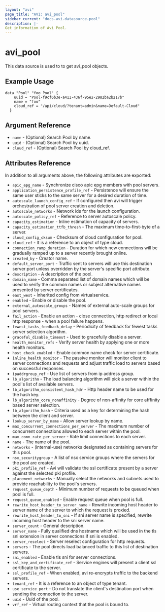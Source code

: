 ```yaml
---
layout: "avi"
page_title: "AVI: avi_pool"
sidebar_current: "docs-avi-datasource-pool"
description: |-
Get information of Avi Pool.
---
```


# avi_pool

This data source is used to to get avi_pool objects.

## Example Usage

```hcl
data "Pool" "foo_Pool" {
    uuid = "Pool-f9cf6b3e-a411-436f-95e2-2982ba2b217b"
    name = "foo"
    cloud_ref = "/api/cloud/?tenant=admin&name=Default-Cloud"
  }
```

## Argument Reference

* `name` - (Optional) Search Pool by name.
* `uuid` - (Optional) Search Pool by uuid.
* `cloud_ref` - (Optional) Search Pool by cloud_ref.
  
## Attributes Reference

In addition to all arguments above, the following attributes are exported:

* `apic_epg_name` - Synchronize cisco apic epg members with pool servers.
* `application_persistence_profile_ref` - Persistence will ensure the same user sticks to the same server for a desired duration of time.
* `autoscale_launch_config_ref` - If configured then avi will trigger orchestration of pool server creation and deletion.
* `autoscale_networks` - Network ids for the launch configuration.
* `autoscale_policy_ref` - Reference to server autoscale policy.
* `capacity_estimation` - Inline estimation of capacity of servers.
* `capacity_estimation_ttfb_thresh` - The maximum time-to-first-byte of a server.
* `cloud_config_cksum` - Checksum of cloud configuration for pool.
* `cloud_ref` - It is a reference to an object of type cloud.
* `connection_ramp_duration` - Duration for which new connections will be gradually ramped up to a server recently brought online.
* `created_by` - Creator name.
* `default_server_port` - Traffic sent to servers will use this destination server port unless overridden by the server's specific port attribute.
* `description` - A description of the pool.
* `domain_name` - Comma separated list of domain names which will be used to verify the common names or subject alternative names presented by server certificates.
* `east_west` - Inherited config from virtualservice.
* `enabled` - Enable or disable the pool.
* `external_autoscale_groups` - Names of external auto-scale groups for pool servers.
* `fail_action` - Enable an action - close connection, http redirect or local http response - when a pool failure happens.
* `fewest_tasks_feedback_delay` - Periodicity of feedback for fewest tasks server selection algorithm.
* `graceful_disable_timeout` - Used to gracefully disable a server.
* `health_monitor_refs` - Verify server health by applying one or more health monitors.
* `host_check_enabled` - Enable common name check for server certificate.
* `inline_health_monitor` - The passive monitor will monitor client to server connections and requests and adjust traffic load to servers based on successful responses.
* `ipaddrgroup_ref` - Use list of servers from ip address group.
* `lb_algorithm` - The load balancing algorithm will pick a server within the pool's list of available servers.
* `lb_algorithm_consistent_hash_hdr` - Http header name to be used for the hash key.
* `lb_algorithm_core_nonaffinity` - Degree of non-affinity for core afffinity based server selection.
* `lb_algorithm_hash` - Criteria used as a key for determining the hash between the client and  server.
* `lookup_server_by_name` - Allow server lookup by name.
* `max_concurrent_connections_per_server` - The maximum number of concurrent connections allowed to each server within the pool.
* `max_conn_rate_per_server` - Rate limit connections to each server.
* `name` - The name of the pool.
* `networks` - (internal-use) networks designated as containing servers for this pool.
* `nsx_securitygroup` - A list of nsx service groups where the servers for the pool are created.
* `pki_profile_ref` - Avi will validate the ssl certificate present by a server against the selected pki profile.
* `placement_networks` - Manually select the networks and subnets used to provide reachability to the pool's servers.
* `request_queue_depth` - Minimum number of requests to be queued when pool is full.
* `request_queue_enabled` - Enable request queue when pool is full.
* `rewrite_host_header_to_server_name` - Rewrite incoming host header to server name of the server to which the request is proxied.
* `rewrite_host_header_to_sni` - If sni server name is specified, rewrite incoming host header to the sni server name.
* `server_count` - General description.
* `server_name` - Fully qualified dns hostname which will be used in the tls sni extension in server connections if sni is enabled.
* `server_reselect` - Server reselect configuration for http requests.
* `servers` - The pool directs load balanced traffic to this list of destination servers.
* `sni_enabled` - Enable tls sni for server connections.
* `ssl_key_and_certificate_ref` - Service engines will present a client ssl certificate to the server.
* `ssl_profile_ref` - When enabled, avi re-encrypts traffic to the backend servers.
* `tenant_ref` - It is a reference to an object of type tenant.
* `use_service_port` - Do not translate the client's destination port when sending the connection to the server.
* `uuid` - Uuid of the pool.
* `vrf_ref` - Virtual routing context that the pool is bound to.

